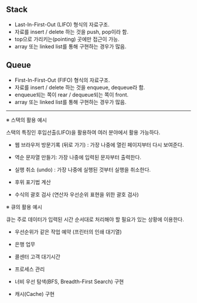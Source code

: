 ## Stack

- Last-In-First-Out (LIFO) 형식의 자료구조.
- 자료를 insert / delete 하는 것을 push, pop이라 함.
- top으로 가리키는(pointing) 곳에만 접근이 가능.
- array 또는 linked list를 통해 구현하는 경우가 많음.

## Queue

- First-In-First-Out (FIFO) 형식의 자료구조.
- 자료를 insert / delete 하는 것을 enqueue, dequeue라 함.
- enqueue되는 쪽이 rear / dequeue되는 쪽이 front.
- array 또는 linked list를 통해 구현하는 경우가 많음.

------

※ 스택의 활용 예시

스택의 특징인 후입선출(LIFO)을 활용하여 여러 분야에서 활용 가능하다.

- 웹 브라우저 방문기록 (뒤로 가기) : 가장 나중에 열린 페이지부터 다시 보여준다.

- 역순 문자열 만들기: 가장 나중에 입력된 문자부터 출력한다.

- 실행 취소 (undo) : 가장 나중에 실행된 것부터 실행을 취소한다.
- 후위 표기법 계산
- 수식의 괄호 검사 (연산자 우선순위 표현을 위한 괄호 검사)



※ 큐의 활용 예시

큐는 주로 데이터가 입력된 시간 순서대로 처리해야 할 필요가 있는 상황에 이용한다.

- 우선순위가 같은 작업 예약 (프린터의 인쇄 대기열)

- 은행 업무

- 콜센터 고객 대기시간
- 프로세스 관리
- 너비 우선 탐색(BFS, Breadth-First Search) 구현
- 캐시(Cache) 구현